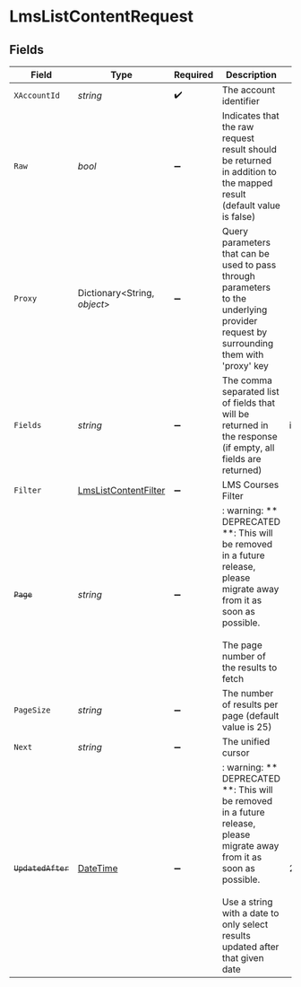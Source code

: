# LmsListContentRequest


## Fields

| Field                                                                                                                                                                                                                                                                                         | Type                                                                                                                                                                                                                                                                                          | Required                                                                                                                                                                                                                                                                                      | Description                                                                                                                                                                                                                                                                                   | Example                                                                                                                                                                                                                                                                                       |
| --------------------------------------------------------------------------------------------------------------------------------------------------------------------------------------------------------------------------------------------------------------------------------------------- | --------------------------------------------------------------------------------------------------------------------------------------------------------------------------------------------------------------------------------------------------------------------------------------------- | --------------------------------------------------------------------------------------------------------------------------------------------------------------------------------------------------------------------------------------------------------------------------------------------- | --------------------------------------------------------------------------------------------------------------------------------------------------------------------------------------------------------------------------------------------------------------------------------------------- | --------------------------------------------------------------------------------------------------------------------------------------------------------------------------------------------------------------------------------------------------------------------------------------------- |
| `XAccountId`                                                                                                                                                                                                                                                                                  | *string*                                                                                                                                                                                                                                                                                      | :heavy_check_mark:                                                                                                                                                                                                                                                                            | The account identifier                                                                                                                                                                                                                                                                        |                                                                                                                                                                                                                                                                                               |
| `Raw`                                                                                                                                                                                                                                                                                         | *bool*                                                                                                                                                                                                                                                                                        | :heavy_minus_sign:                                                                                                                                                                                                                                                                            | Indicates that the raw request result should be returned in addition to the mapped result (default value is false)                                                                                                                                                                            |                                                                                                                                                                                                                                                                                               |
| `Proxy`                                                                                                                                                                                                                                                                                       | Dictionary<String, *object*>                                                                                                                                                                                                                                                                  | :heavy_minus_sign:                                                                                                                                                                                                                                                                            | Query parameters that can be used to pass through parameters to the underlying provider request by surrounding them with 'proxy' key                                                                                                                                                          |                                                                                                                                                                                                                                                                                               |
| `Fields`                                                                                                                                                                                                                                                                                      | *string*                                                                                                                                                                                                                                                                                      | :heavy_minus_sign:                                                                                                                                                                                                                                                                            | The comma separated list of fields that will be returned in the response (if empty, all fields are returned)                                                                                                                                                                                  | id,remote_id,external_reference,course_ids,remote_course_ids,title,description,additional_data,languages,content_url,mobile_launch_content_url,content_type,cover_url,active,duration,order,categories,skills,updated_at,created_at,provider,localizations,tags,authors,unified_custom_fields |
| `Filter`                                                                                                                                                                                                                                                                                      | [LmsListContentFilter](../../Models/Requests/LmsListContentFilter.md)                                                                                                                                                                                                                         | :heavy_minus_sign:                                                                                                                                                                                                                                                                            | LMS Courses Filter                                                                                                                                                                                                                                                                            |                                                                                                                                                                                                                                                                                               |
| ~~`Page`~~                                                                                                                                                                                                                                                                                    | *string*                                                                                                                                                                                                                                                                                      | :heavy_minus_sign:                                                                                                                                                                                                                                                                            | : warning: ** DEPRECATED **: This will be removed in a future release, please migrate away from it as soon as possible.<br/><br/>The page number of the results to fetch                                                                                                                      |                                                                                                                                                                                                                                                                                               |
| `PageSize`                                                                                                                                                                                                                                                                                    | *string*                                                                                                                                                                                                                                                                                      | :heavy_minus_sign:                                                                                                                                                                                                                                                                            | The number of results per page (default value is 25)                                                                                                                                                                                                                                          |                                                                                                                                                                                                                                                                                               |
| `Next`                                                                                                                                                                                                                                                                                        | *string*                                                                                                                                                                                                                                                                                      | :heavy_minus_sign:                                                                                                                                                                                                                                                                            | The unified cursor                                                                                                                                                                                                                                                                            |                                                                                                                                                                                                                                                                                               |
| ~~`UpdatedAfter`~~                                                                                                                                                                                                                                                                            | [DateTime](https://learn.microsoft.com/en-us/dotnet/api/system.datetime?view=net-5.0)                                                                                                                                                                                                         | :heavy_minus_sign:                                                                                                                                                                                                                                                                            | : warning: ** DEPRECATED **: This will be removed in a future release, please migrate away from it as soon as possible.<br/><br/>Use a string with a date to only select results updated after that given date                                                                                | 2020-01-01T00:00:00.000Z                                                                                                                                                                                                                                                                      |